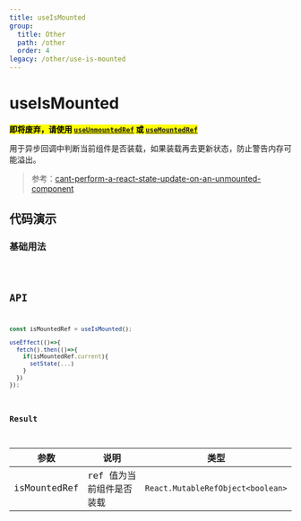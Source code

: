 ```yaml
---
title: useIsMounted
group:
  title: Other
  path: /other
  order: 4
legacy: /other/use-is-mounted
---
```


# useIsMounted

**<mark>即将废弃，请使用 [`useUnmountedRef`](/life-cycle/use-unmounted-ref) 或 [`useMountedRef`](/life-cycle/use-mounted-ref)</mark>**

用于异步回调中判断当前组件是否装载，如果装载再去更新状态，防止警告内存可能溢出。

> 参考：[cant-perform-a-react-state-update-on-an-unmounted-component](https://stackoverflow.com/questions/53949393/cant-perform-a-react-state-update-on-an-unmounted-component)

## 代码演示

### 基础用法

<code src="./demos/basic.tsx" />

## API

```javascript
const isMountedRef = useIsMounted();

useEffect(()=>{
  fetch().then(()=>{
    if(isMountedRef.current){
      setState(...)
    }
  })
});
```

### Result

| 参数         | 说明                     | 类型                              |
| ------------ | ------------------------ | --------------------------------- |
| isMountedRef | ref 值为当前组件是否装载 | `React.MutableRefObject<boolean>` |
